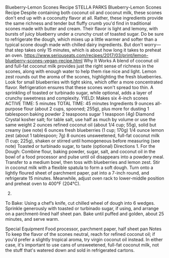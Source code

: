 Blueberry-Lemon Scones Recipe
STELLA PARKS
Blueberry-Lemon Scones Recipe
Despite containing both coconut oil and coconut milk, these scones don't end up with a coconutty flavor at all. Rather, these ingredients provide the same richness and tender but fluffy crumb you'd find in traditional scones made with butter and cream. Their flavor is light and lemony, with bursts of juicy blueberry under a crunchy crust of toasted sugar. Do be sure to refrigerate the dough, which mixes up a little warmer and softer than a typical scone dough made with chilled dairy ingredients. But don't worry—that step takes only 15 minutes, which is about how long it takes to preheat an oven.
https://www.seriouseats.com/recipes/2017/03/print/lemon-blueberry-scones-vegan-recipe.html
Why It Works
A blend of coconut oil and full-fat coconut milk provides just the right sense of richness in the scones, along with enough water to help them rise nice and light.
Lemon zest rounds out the aroma of the scones, highlighting the fresh blueberries.
Look for small blueberries with tight skins, which offer a more concentrated flavor.
Refrigeration ensures that these scones won't spread too thin.
A sprinkling of toasted or turbinado sugar, while optional, adds a layer of crunchy sweetness and complexity.
YIELD:
Makes six 4-inch scones
ACTIVE TIME:
5 minutes
TOTAL TIME:
45 minutes
Ingredients
9 ounces all-purpose flour (about 2 cups, spooned; 255g), plus more for dusting
1 tablespoon baking powder
2 teaspoons sugar
1 teaspoon (4g) Diamond Crystal kosher salt; for table salt, use half as much by volume or use the same weight
2 ounces refined coconut oil (about 1/4 cup; 55g), solid but creamy (see note)
6 ounces fresh blueberries (1 cup; 170g)
1/4 ounce lemon zest (about 1 tablespoon; 7g)
8 ounces unsweetened, full-fat coconut milk (1 cup; 225g), shaken or stirred until homogeneous before measuring (see note)
Toasted or turbinado sugar, to taste (optional)
Directions
1.
For the Dough: Combine flour, baking powder, sugar, salt, and coconut oil in the bowl of a food processor and pulse until oil disappears into a powdery meal. Transfer to a medium bowl, then toss with blueberries and lemon zest. Stir in coconut milk with a flexible spatula to form a soft dough. Turn onto a lightly floured sheet of parchment paper, pat into a 7-inch round, and refrigerate 15 minutes. Meanwhile, adjust oven rack to lower-middle position and preheat oven to 400°F (204°C).

2.
To Bake: Using a chef’s knife, cut chilled wheel of dough into 6 wedges. Sprinkle generously with toasted or turbinado sugar, if using, and arrange on a parchment-lined half sheet pan. Bake until puffed and golden, about 25 minutes, and serve warm.

Special Equipment
Food processor, parchment paper, half sheet pan
Notes
To keep the flavor of the scones neutral, reach for refined coconut oil; if you'd prefer a slightly tropical aroma, try virgin coconut oil instead. In either case, it's important to use cans of unsweetened, full-fat coconut milk, not the stuff that's watered down and sold in refrigerated cartons.